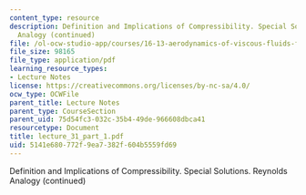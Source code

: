 ```yaml
---
content_type: resource
description: Definition and Implications of Compressibility. Special Solutions. Reynolds
  Analogy (continued)
file: /ol-ocw-studio-app/courses/16-13-aerodynamics-of-viscous-fluids-fall-2003/5141e680772f9ea7382f604b5559fd69_lecture_31_part_1.pdf
file_size: 98165
file_type: application/pdf
learning_resource_types:
- Lecture Notes
license: https://creativecommons.org/licenses/by-nc-sa/4.0/
ocw_type: OCWFile
parent_title: Lecture Notes
parent_type: CourseSection
parent_uid: 75d54fc3-032c-35b4-49de-966608dbca41
resourcetype: Document
title: lecture_31_part_1.pdf
uid: 5141e680-772f-9ea7-382f-604b5559fd69
---
```

Definition and Implications of Compressibility. Special Solutions. Reynolds Analogy (continued)